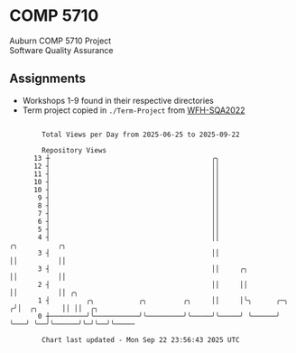 # COMP 5710
Auburn COMP 5710 Project  
Software Quality Assurance

## Assignments
- Workshops 1-9 found in their respective directories
- Term project copied in `./Term-Project` from [WFH-SQA2022](https://github.com/wumphlett/WFH-SQA2022-AUBURN)

```

        Total Views per Day from 2025-06-25 to 2025-09-22

        Repository Views
      13 ┼                                        ╭╮
      12 ┤                                        ││
      11 ┤                                        ││
      10 ┤                                        ││
      10 ┤                                        ││
       9 ┤                                        ││
       8 ┤                                        ││
       7 ┤                                        ││
       6 ┤                                        ││
       5 ┤                                        ││
       4 ┤                                        ││                     ╭╮          ╭╮
       3 ┤                                        ││                     ││          ││
       3 ┤                                        ││     ╭╮              ││          ││
       2 ┤                                        ││     ││              ││          ││ ╭╮
       1 ┤         ╭╮           ╭╮         ╭╮     ││     │╰╮      ╭─╮   ╭╯│  ╭╮      ││ ││  ╭╮
       0 ┼─────────╯╰───────────╯╰─────────╯╰─────╯╰─────╯ ╰──────╯ ╰───╯ ╰──╯╰──────╯╰─╯╰──╯╰─────

        Chart last updated - Mon Sep 22 23:56:43 2025 UTC
        
```
